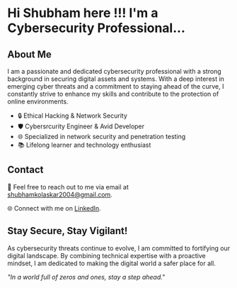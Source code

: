 # Hi Shubham here !!! I'm a Cybersecurity Professional...

## About Me

I am a passionate and dedicated cybersecurity professional with a strong background in securing digital assets and systems. With a deep interest in emerging cyber threats and a commitment to staying ahead of the curve, I constantly strive to enhance my skills and contribute to the protection of online environments.

- 🔒 Ethical Hacking & Network Security
- 🛡️ Cybersrcurity Engineer & Avid Developer
- 🌐 Specialized in network security and penetration testing
- 📚 Lifelong learner and technology enthusiast


## Contact

📧 Feel free to reach out to me via email at shubhamkolaskar2004@gmail.com.

🌐 Connect with me on [LinkedIn](https://www.linkedin.com/in/shubham-kolaskar/).

## Stay Secure, Stay Vigilant!

As cybersecurity threats continue to evolve, I am committed to fortifying our digital landscape. By combining technical expertise with a proactive mindset, I am dedicated to making the digital world a safer place for all.

_"In a world full of zeros and ones, stay a step ahead."_
